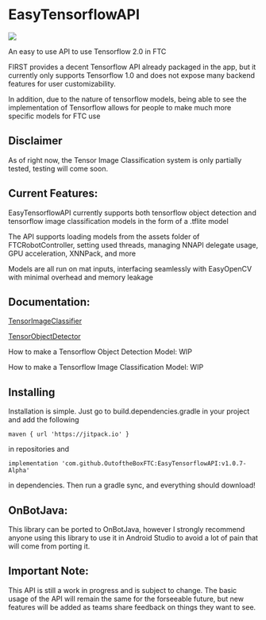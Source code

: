 # EasyTensorflowAPI

[![](https://jitpack.io/v/OutoftheBoxFTC/EasyTensorflowAPI.svg)](https://jitpack.io/#OutoftheBoxFTC/EasyTensorflowAPI)

An easy to use API to use Tensorflow 2.0 in FTC

FIRST provides a decent Tensorflow API already packaged in the app, but it currently only supports Tensorflow 1.0 and does not expose many backend features for user customizability.

In addition, due to the nature of tensorflow models, being able to see the implementation of Tensorflow allows for people to make much more specific models for FTC use

## Disclaimer

As of right now, the Tensor Image Classification system is only partially tested, testing will come soon.

## Current Features:
EasyTensorflowAPI currently supports both tensorflow object detection and tensorflow image classification models in the form of a .tflite model

The API supports loading models from the assets folder of FTCRobotController, setting used threads, managing NNAPI delegate usage, GPU acceleration, XNNPack, and more

Models are all run on mat inputs, interfacing seamlessly with EasyOpenCV with minimal overhead and memory leakage

## Documentation:
[TensorImageClassifier](https://github.com/OutoftheBoxFTC/EasyTensorflowAPI/blob/main/doc/tfic_overview.md)

[TensorObjectDetector](https://github.com/OutoftheBoxFTC/EasyTensorflowAPI/blob/main/doc/tfod_overview.md)

How to make a Tensorflow Object Detection Model: WIP

How to make a Tensorflow Image Classification Model: WIP

## Installing
Installation is simple. Just go to build.dependencies.gradle in your project and add the following

```
maven { url 'https://jitpack.io' }
```

in repositories and

```
implementation 'com.github.OutoftheBoxFTC:EasyTensorflowAPI:v1.0.7-Alpha'
```

in dependencies. Then run a gradle sync, and everything should download!

## OnBotJava:
This library can be ported to OnBotJava, however I strongly recommend anyone using this library to use it in Android Studio to avoid a lot of pain that will come from porting it.

## Important Note:
This API is still a work in progress and is subject to change. The basic usage of the API will remain the same for the forseeable future, but new features will be added as teams share feedback on things they want to see. 
